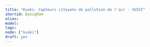 ```yaml
---
title: "Kuuki- Capteurs citoyens de pollution de l'air - SUIVI"
shortid: ByoigRoH-
alias:
model:
tags:
node: ["kuuki"]
draft: yes
---
```

